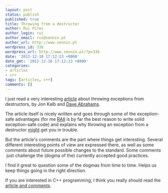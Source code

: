 ```yaml
---
layout: post
status: publish
published: true
title: Throwing from a destructor
author: Rui Pires
author_login: rui
author_email: rui@sennin.pt
author_url: http://www.sennin.pt
wordpress_id: 338
wordpress_url: http://www.sennin.pt/?p=338
date: '2012-12-18 17:12:23 +0000'
date_gmt: '2012-12-18 17:12:23 +0000'
categories:
- articles
- c++
tags: [articles, c++]
comments: []
---
```

<p>I just read a very interesting <a href="http://cpp-next.com/archive/2012/08/evil-or-just-misunderstood/">article</a> about throwing exceptions from destructors,&nbsp;by Jon Kalb and&nbsp;<a href="http://daveabrahams.com/" rel="external">Dave Abrahams</a>.</p>
<p>The article itself is nicely written and goes through some of the exception-safe advantages (for me <a href="http://en.wikipedia.org/wiki/RAII">RAII</a> is by far the best reason to write solid exception-safe code) and explains why throwing an exception from a destructor <span style="text-decoration: underline;">might</span> get you in trouble.</p>
<p>But the article's comments are the part where things get interesting. Several different interesting points of view are expressed there, as well as some comments about future possible changes to the standard. Some comments &nbsp;just challenge the (dogma of the) currently accepted good practices.</p>
<p>I find it great to question some of the dogmas from time to time. Helps us keep things going in the right direction.</p>
<p>If you are interested in C++ programming, I think you really should read the <a href="http://cpp-next.com/archive/2012/08/evil-or-just-misunderstood/">article and comments</a>.</p>
